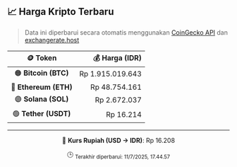 

<!-- HARGA_KRIPTO -->
## 📈 Harga Kripto Terbaru

> Data ini diperbarui secara otomatis menggunakan [CoinGecko API](https://www.coingecko.com/) dan [exchangerate.host](https://exchangerate.host/)

<div align="center">

| 🪙 Token | 💰 Harga (IDR) |
|:------:|---------------:|
| 🟠 **Bitcoin (BTC)**   | Rp 1.915.019.643 |
| 🔵 **Ethereum (ETH)**  | Rp 48.754.161 |
| 🟣 **Solana (SOL)**    | Rp 2.672.037 |
| 🟢 **Tether (USDT)**   | Rp 16.214 |

---

💱 **Kurs Rupiah (USD → IDR)**: Rp 16.208

🕒 <sub>Terakhir diperbarui: 11/7/2025, 17.44.57</sub>

</div>
<!-- /HARGA_KRIPTO -->